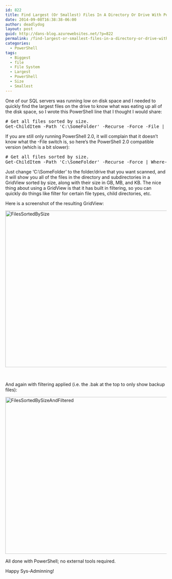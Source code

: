 ```yaml
---
id: 822
title: Find Largest (Or Smallest) Files In A Directory Or Drive With PowerShell
date: 2014-09-08T16:38:38-06:00
author: deadlydog
layout: post
guid: http://dans-blog.azurewebsites.net/?p=822
permalink: /find-largest-or-smallest-files-in-a-directory-or-drive-with-powershell/
categories:
  - PowerShell
tags:
  - Biggest
  - file
  - File System
  - Largest
  - PowerShell
  - Size
  - Smallest
---
```

One of our SQL servers was running low on disk space and I needed to quickly find the largest files on the drive to know what was eating up all of the disk space, so I wrote this PowerShell line that I thought I would share:

<div id="scid:C89E2BDB-ADD3-4f7a-9810-1B7EACF446C1:5775a5a4-bc2a-4a22-8fbf-d45ffc0aae87" class="wlWriterEditableSmartContent" style="float: none; padding-bottom: 0px; padding-top: 0px; padding-left: 0px; margin: 0px; display: inline; padding-right: 0px">
  <pre class="brush: powershell; pad-line-numbers: true; title: ; notranslate" title="">
# Get all files sorted by size.
Get-ChildItem -Path 'C:\SomeFolder' -Recurse -Force -File | Select-Object -Property FullName,@{Name='SizeGB';Expression={$_.Length / 1GB}},@{Name='SizeMB';Expression={$_.Length / 1MB}},@{Name='SizeKB';Expression={$_.Length / 1KB}} | Sort-Object { $_.SizeKB } -Descending | Out-GridView
</pre>
</div>

If you are still only running PowerShell 2.0, it will complain that it doesn&#8217;t know what the -File switch is, so here&#8217;s the PowerShell 2.0 compatible version (which is a bit slower):

<div id="scid:C89E2BDB-ADD3-4f7a-9810-1B7EACF446C1:5775a5a4-bc2a-4a22-8fbf-d45ffc0aae87" class="wlWriterEditableSmartContent" style="float: none; padding-bottom: 0px; padding-top: 0px; padding-left: 0px; margin: 0px; display: inline; padding-right: 0px">
  <pre class="brush: powershell; pad-line-numbers: true; title: ; notranslate" title="">
# Get all files sorted by size.
Get-ChildItem -Path 'C:\SomeFolder' -Recurse -Force | Where-Object { !$_.PSIsContainer } | Select-Object -Property FullName,@{Name='SizeGB';Expression={$_.Length / 1GB}},@{Name='SizeMB';Expression={$_.Length / 1MB}},@{Name='SizeKB';Expression={$_.Length / 1KB}} | Sort-Object { $_.SizeKB } -Descending | Out-GridView
</pre>
</div>

Just change ‘C:\SomeFolder’ to the folder/drive that you want scanned, and it will show you all of the files in the directory and subdirectories in a GridView sorted by size, along with their size in GB, MB, and KB. The nice thing about using a GridView is that it has built in filtering, so you can quickly do things like filter for certain file types, child directories, etc.

Here is a screenshot of the resulting GridView:

[<img title="FilesSortedBySize" style="border-top: 0px; border-right: 0px; background-image: none; border-bottom: 0px; padding-top: 0px; padding-left: 0px; border-left: 0px; display: inline; padding-right: 0px" border="0" alt="FilesSortedBySize" src="http://dans-blog.azurewebsites.net/wp-content/uploads/2014/09/FilesSortedBySize_thumb.png" width="600" height="490" />](http://dans-blog.azurewebsites.net/wp-content/uploads/2014/09/FilesSortedBySize.png)

&#160;

And again with filtering applied (i.e. the .bak at the top to only show backup files):

[<img title="FilesSortedBySizeAndFiltered" style="border-top: 0px; border-right: 0px; background-image: none; border-bottom: 0px; padding-top: 0px; padding-left: 0px; border-left: 0px; display: inline; padding-right: 0px" border="0" alt="FilesSortedBySizeAndFiltered" src="http://dans-blog.azurewebsites.net/wp-content/uploads/2014/09/FilesSortedBySizeAndFiltered_thumb.png" width="600" height="491" />](http://dans-blog.azurewebsites.net/wp-content/uploads/2014/09/FilesSortedBySizeAndFiltered.png)

All done with PowerShell; no external tools required.

Happy Sys-Adminning!